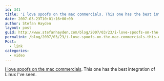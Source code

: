 ```yaml
---
id: 341
title: 'I love spoofs on the mac commercials. This one has the best integration of Linux I&#8217;ve seen.'
date: 2007-03-23T10:01:16+00:00
author: Stefan Hayden
layout: post
guid: http://www.stefanhayden.com/blog/2007/03/23/i-love-spoofs-on-the-mac-commercials-this-one-has-the-best-integration-of-linux-ive-seen/
permalink: /blog/2007/03/23/i-love-spoofs-on-the-mac-commercials-this-one-has-the-best-integration-of-linux-ive-seen/
Post:
  - link
categories:
  - video
---
```

<p><a href="https://www.youtube.com/watch?v=GVOnFdMf0RU">I love spoofs on the mac commercials</a>. This one has the best integration of Linux I've seen.
</p>
